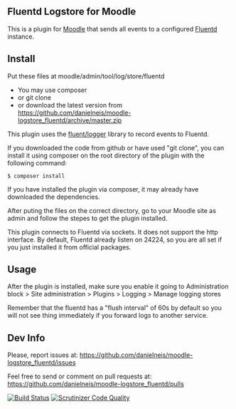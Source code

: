 Fluentd Logstore for Moodle
---------------------------

This is a plugin for [Moodle](https://www.moodle.org) that sends all events to a configured [Fluentd](https://www.fluentd.org/) instance.

Install
-------

Put these files at moodle/admin/tool/log/store/fluentd

* You may use composer
* or git clone
* or download the latest version from https://github.com/danielneis/moodle-logstore_fluentd/archive/master.zip

This plugin uses the [fluent/logger](https://packagist.org/packages/fluent/logger) library to record events to Fluentd.

If you downloaded the code from github or have used "git clone", you can install it using composer on the root directory of the plugin with the following command:

    $ composer install

If you have installed the plugin via composer, it may already have downloaded the dependencies.

After puting the files on the correct directory, go to your Moodle site as admin and follow the stepes to get the plugin installed.

This plugin connects to Fluentd via sockets. It does not support the http interface. By default, Fluentd already listen on 24224, so you are all set if you just installed it from official packages.

Usage
-----

After the plugin is installed, make sure you enable it going to Administration block > Site administration > Plugins > Logging > Manage logging stores

Remember that the fluentd has a "flush interval" of 60s by default so you will not see thing immediately if you forward logs to another service.

Dev Info
--------

Please, report issues at: https://github.com/danielneis/moodle-logstore_fluentd/issues

Feel free to send or comment on pull requests at: https://github.com/danielneis/moodle-logstore_fluentd/pulls

[![Build Status](https://travis-ci.org/danielneis/moodle-logstore_fluentd.svg?branch=master)](https://travis-ci.org/danielneis/moodle-logstore_fluentd)
[![Scrutinizer Code Quality](https://scrutinizer-ci.com/g/danielneis/moodle-logstore_fluentd/badges/quality-score.png?b=master)](https://scrutinizer-ci.com/g/danielneis/moodle-logstore_fluentd/?branch=master)
